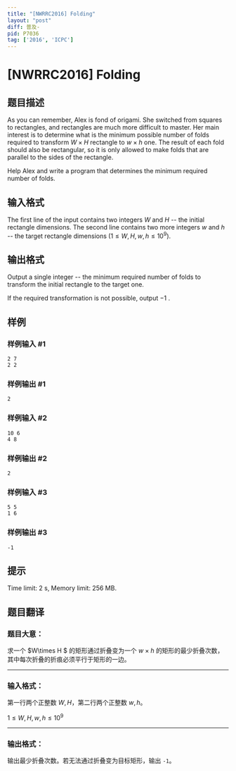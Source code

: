 ```yaml
---
title: "[NWRRC2016] Folding"
layout: "post"
diff: 普及-
pid: P7036
tag: ['2016', 'ICPC']
---
```

# [NWRRC2016] Folding
## 题目描述



As you can remember, Alex is fond of origami. She switched from squares to rectangles, and rectangles are much more difficult to master. Her main interest is to determine what is the minimum possible number of folds required to transform $W \times H$ rectangle to $w \times h$ one. The result of each fold should also be rectangular, so it is only allowed to make folds that are parallel to the sides of the rectangle.

Help Alex and write a program that determines the minimum required number of folds.


## 输入格式



The first line of the input contains two integers $W$ and $H$ -- the initial rectangle dimensions. The second line contains two more integers $w$ and $h$ -- the target rectangle dimensions $(1 \le W , H , w , h \le 10^{9}).$


## 输出格式



Output a single integer -- the minimum required number of folds to transform the initial rectangle to the target one.

If the required transformation is not possible, output $−1$ .


## 样例

### 样例输入 #1
```
2 7
2 2

```
### 样例输出 #1
```
2

```
### 样例输入 #2
```
10 6
4 8

```
### 样例输出 #2
```
2

```
### 样例输入 #3
```
5 5
1 6

```
### 样例输出 #3
```
-1

```
## 提示

Time limit: 2 s, Memory limit: 256 MB. 


## 题目翻译

### 题目大意：

求一个 $W\times H $ 的矩形通过折叠变为一个 $w\times h$ 的矩形的最少折叠次数，其中每次折叠的折痕必须平行于矩形的一边。

------------

### 输入格式：

第一行两个正整数 $W,H$，第二行两个正整数 $w,h$。

$1\le W,H,w,h\le10^9$

------------

### 输出格式：

输出最少折叠次数。若无法通过折叠变为目标矩形，输出 `-1`。

